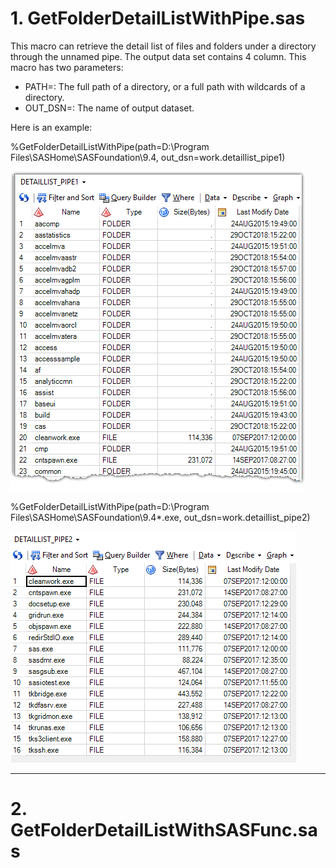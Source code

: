 # 1. GetFolderDetailListWithPipe.sas

This macro can retrieve the detail list of files and folders under a directory through the unnamed pipe. The output data set contains 4 column. This macro has two parameters:
- PATH=: The full path of a directory, or a full path with wildcards of a directory.
- OUT_DSN=: The name of output dataset.

Here is an example:

%GetFolderDetailListWithPipe(path=D:\Program Files\SASHome\SASFoundation\9.4, out_dsn=work.detaillist_pipe1)

![Dataset: work.detaillist_pipe1](images/001.png)

%GetFolderDetailListWithPipe(path=D:\Program Files\SASHome\SASFoundation\9.4\*.exe, out_dsn=work.detaillist_pipe2)

![Dataset: work.detaillist_pipe2](images/002.png)


---

# 2. GetFolderDetailListWithSASFunc.sas

